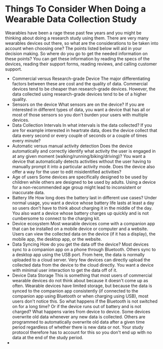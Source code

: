 # Things To Consider When Doing a Wearable Data Collection Study
Wearables have been a rage these past few years and you might be thinking about doing a research study using them. There are very many wearables devices out there, so what are the considerations to be taken into account when choosing one? The points listed below will aid in your decision making. So where do you go to get the needed information on these points? You can get these information by reading the specs of the devices, reading their support forms, reading reviews, and calling customer support.
- Commercial versus Research-grade Device
The major differentiating factors between these are cost and the quality of data. Commercial devices tend to be cheaper than research-grade devices. However, the data collected using research-grade devices tend to be of a higher quality.
- Sensors on the device
What sensors are on the device? If you are interested in different types of data, you want a device that has all or most of those sensors so you don't burden your users with multiple devices.
- Data Collection Intervals
In what intervals is the data collected? If you are for example interested in heartrate data, does the device collect that data every second or every couple of seconds or a couple of times every minute?
- Automatic versus manual activity detection
Does the device automatically and correctly identify what activity the user is engaged in at any given moment (walking/running/biking/driving)? You want a device that automatically detects activities without the user having to manually prompt it into a particular activity mode. Does the device also offer a way for the user to edit misidentified activities? 
- Age of users
Some devices are specifically designed to be used by children while others are designed to be used by adults. Using a device for a non-recommended age group might lead to inconsistent or inaccurate data.
- Battery life
How long does the battery last in different use cases? Under normal usage, you want a device whose battery life lasts at least a day so users don't have to think about charging it in the middle of the day. You also want a device whose battery charges up quickly and is not cumbersome to connect to the charging kit.
- Device ecosystem
Most wearable devices come with a companion app that can be installed on a mobile device or computer and a website. Users can view the collected data on the device (if it has a display), the mobile app, the desktop app, or the website.
- Data Syncing
How do you get the data off the device? Most devices sync to a companion app on a phone through Bluetooth. Others sync to a desktop app using the USB port. From here, the data is normally uploaded to a cloud server. Very few devices can directly upload the collected data from the device to the cloud directly. You want a device with minimal user interaction to get the data off of it.
- Device Data Storage
This is something that most users of commercial wearable devices do not think about because it doesn't come up as often. Wearable devices have limited storage, but because the data is synced to the companion app consistently (if connected to the companion app using Bluetooth or when charging using USB), most users don't notice this. So what happens if the Bluetooth is not switched on for a long time? Or if the device runs out of battery and is not charged? What happens varies from device to device. Some devices overwrite old data whenever any new data is collected. Others are programmed to automatically overwrite old data after a given time period regardless of whether there is new data or not. Your study protocol therefore has to account for this so you don't end up with no data at the end of the study period.
- 
